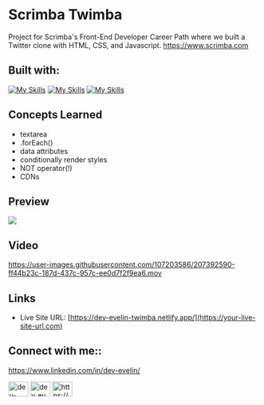 # Scrimba Twimba  

Project for Scrimba's Front-End Developer Career Path where we built a Twitter clone with HTML, CSS, and Javascript.
https://www.scrimba.com

##

## Built with:

[![My Skills](https://skillicons.dev/icons?i=html)](https://skillicons.dev) [![My Skills](https://skillicons.dev/icons?i=css)](https://skillicons.dev) [![My Skills](https://skillicons.dev/icons?i=js)](https://skillicons.dev)


## Concepts Learned
* textarea
* .forEach()
* data attributes
* conditionally render styles
* NOT operator(!)
* CDNs

  

## Preview

<img src="preview-github-readme.png">


## Video


https://user-images.githubusercontent.com/107203586/207392590-ff44b23c-187d-437c-957c-ee0d7f2f9ea6.mov


## Links

- Live Site URL: [https://dev-evelin-twimba.netlify.app/](https://your-live-site-url.com)

## Connect with me::

https://www.linkedin.com/in/dev-evelin/

<a href="https://codepen.io/dev-evelin" target="blank"><img align="center" src="https://raw.githubusercontent.com/rahuldkjain/github-profile-readme-generator/master/src/images/icons/Social/codepen.svg" alt="dev-evelin" height="30" width="40" /></a>
<a href="https://twitter.com/dev_evelin_" target="blank"><img align="center" src="https://raw.githubusercontent.com/rahuldkjain/github-profile-readme-generator/master/src/images/icons/Social/twitter.svg" alt="dev_evelin_" height="30" width="40" /></a>
<a href="https://linkedin.com/in/evelin-n-776602238/" target="blank"><img align="center" src="https://raw.githubusercontent.com/rahuldkjain/github-profile-readme-generator/master/src/images/icons/Social/linked-in-alt.svg" alt="https://www.linkedin.com/in/evelin-n-776602238/" height="30" width="40" /></a>
<br>
